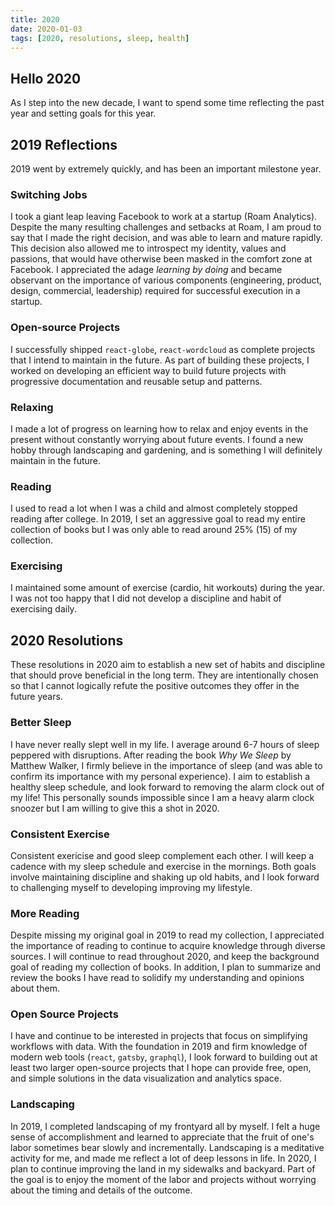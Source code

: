 ```yaml
---
title: 2020
date: 2020-01-03
tags: [2020, resolutions, sleep, health]
---
```


## Hello 2020

As I step into the new decade, I want to spend some time reflecting the past year and setting goals for this year.

## 2019 Reflections

2019 went by extremely quickly, and has been an important milestone year.

### Switching Jobs

I took a giant leap leaving Facebook to work at a startup (Roam Analytics). Despite the many resulting challenges and setbacks at Roam, I am proud to say that I made the right decision, and was able to learn and mature rapidly. This decision also allowed me to introspect my identity, values and passions, that would have otherwise been masked in the comfort zone at Facebook. I appreciated the adage _learning by doing_ and became observant on the importance of various components (engineering, product, design, commercial, leadership) required for successful execution in a startup.

### Open-source Projects

I successfully shipped `react-globe`, `react-wordcloud` as complete projects that I intend to maintain in the future. As part of building these projects, I worked on developing an efficient way to build future projects with progressive documentation and reusable setup and patterns.

### Relaxing

I made a lot of progress on learning how to relax and enjoy events in the present without constantly worrying about future events. I found a new hobby through landscaping and gardening, and is something I will definitely maintain in the future.

### Reading

I used to read a lot when I was a child and almost completely stopped reading after college. In 2019, I set an aggressive goal to read my entire collection of books but I was only able to read around 25% (15) of my collection.

### Exercising

I maintained some amount of exercise (cardio, hit workouts) during the year. I was not too happy that I did not develop a discipline and habit of exercising daily.

## 2020 Resolutions

These resolutions in 2020 aim to establish a new set of habits and discipline that should prove beneficial in the long term. They are intentionally chosen so that I cannot logically refute the positive outcomes they offer in the future years.

### Better Sleep

I have never really slept well in my life. I average around 6-7 hours of sleep peppered with disruptions. After reading the book _Why We Sleep_ by Matthew Walker, I firmly believe in the importance of sleep (and was able to confirm its importance with my personal experience). I aim to establish a healthy sleep schedule, and look forward to removing the alarm clock out of my life! This personally sounds impossible since I am a heavy alarm clock snoozer but I am willing to give this a shot in 2020.

### Consistent Exercise

Consistent exericise and good sleep complement each other. I will keep a cadence with my sleep schedule and exercise in the mornings. Both goals involve maintaining discipline and shaking up old habits, and I look forward to challenging myself to developing improving my lifestyle.

### More Reading

Despite missing my original goal in 2019 to read my collection, I appreciated the importance of reading to continue to acquire knowledge through diverse sources. I will continue to read throughout 2020, and keep the background goal of reading my collection of books. In addition, I plan to summarize and review the books I have read to solidify my understanding and opinions about them.

### Open Source Projects

I have and continue to be interested in projects that focus on simplifying workflows with data. With the foundation in 2019 and firm knowledge of modern web tools (`react`, `gatsby`, `graphql`), I look forward to building out at least two larger open-source projects that I hope can provide free, open, and simple solutions in the data visualization and analytics space.

### Landscaping

In 2019, I completed landscaping of my frontyard all by myself. I felt a huge sense of accomplishment and learned to appreciate that the fruit of one's labor sometimes bear slowly and incrementally. Landscaping is a meditative activity for me, and made me reflect a lot of deep lessons in life. In 2020, I plan to continue improving the land in my sidewalks and backyard. Part of the goal is to enjoy the moment of the labor and projects without worrying about the timing and details of the outcome.
